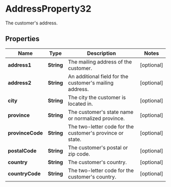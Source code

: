 

# AddressProperty32

The customer's address.

## Properties

| Name | Type | Description | Notes |
|------------ | ------------- | ------------- | -------------|
|**address1** | **String** | The mailing address of the customer. |  [optional] |
|**address2** | **String** | An additional field for the customer&#39;s mailing address. |  [optional] |
|**city** | **String** | The city the customer is located in. |  [optional] |
|**province** | **String** | The customer&#39;s state name or normalized province. |  [optional] |
|**provinceCode** | **String** | The two-letter code for the customer&#39;s province or state. |  [optional] |
|**postalCode** | **String** | The customer&#39;s postal or zip code. |  [optional] |
|**country** | **String** | The customer&#39;s country. |  [optional] |
|**countryCode** | **String** | The two-letter code for the customer&#39;s country. |  [optional] |



